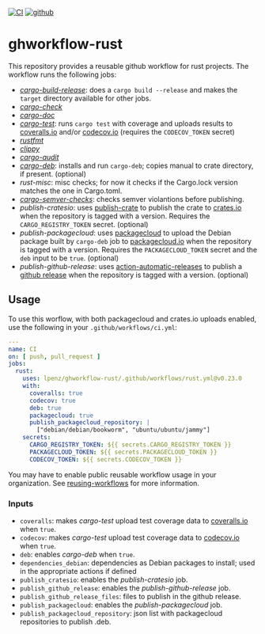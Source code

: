 [![CI](https://github.com/lpenz/ghworkflow-rust/actions/workflows/ci.yml/badge.svg)](https://github.com/lpenz/ghworkflow-rust/actions/workflows/ci.yml)
[![github](https://img.shields.io/github/v/release/lpenz/ghworkflow-rust?logo=github)](https://github.com/lpenz/ghworkflow-rust/releases)


# ghworkflow-rust

This repository provides a reusable github workflow for rust
projects. The workflow runs the following jobs:
- *[cargo-build-release]*: does a `cargo build --release` and makes the `target`
  directory available for other jobs.
- *[cargo-check]*
- *[cargo-doc]*
- *[cargo-test]*: runs `cargo test` with coverage and uploads results
  to [coveralls.io] and/or [codecov.io] (requires the `CODECOV_TOKEN`
  secret)
- *[rustfmt]*
- *[clippy]*
- *[cargo-audit]*
- *[cargo-deb]*: installs and run `cargo-deb`; copies manual to crate
  directory, if present.
  (optional)
- *rust-misc*: misc checks; for now it checks if the Cargo.lock
  version matches the one in Cargo.toml.
- *[cargo-semver-checks]*: checks semver violantions before
  publishing.
- *publish-cratesio*: uses [publish-crate] to publish the crate
  to [crates.io] when the repository is tagged with a version.
  Requires the `CARGO_REGISTRY_TOKEN` secret.
  (optional)
- *publish-packagecloud*: uses [packagecloud] to upload
  the Debian package built by `cargo-deb` job to
  [packagecloud.io] when the repository is tagged with a
  version. Requires the `PACKAGECLOUD_TOKEN` secret and the
  `deb` input to be `true`.
  (optional)
- *publish-github-release*: uses
  [action-automatic-releases] to publish a [github release]
  when the repository is tagged with a version.
  (optional)


## Usage

To use this worflow, with both packagecloud and crates.io uploads
enabled, use the following in your `.github/workflows/ci.yml`:

```.yml
---
name: CI
on: [ push, pull_request ]
jobs:
  rust:
    uses: lpenz/ghworkflow-rust/.github/workflows/rust.yml@v0.23.0
    with:
      coveralls: true
      codecov: true
      deb: true
      packagecloud: true
      publish_packagecloud_repository: |
        ["debian/debian/bookworm", "ubuntu/ubuntu/jammy"]
    secrets:
      CARGO_REGISTRY_TOKEN: ${{ secrets.CARGO_REGISTRY_TOKEN }}
      PACKAGECLOUD_TOKEN: ${{ secrets.PACKAGECLOUD_TOKEN }}
      CODECOV_TOKEN: ${{ secrets.CODECOV_TOKEN }}
```

You may have to enable public reusable workflow usage in your
organization. See [reusing-workflows] for more information.


### Inputs

- `coveralls`: makes *cargo-test* upload test coverage data to
  [coveralls.io] when `true`.
- `codecov`: makes *cargo-test* upload test coverage data to [codecov.io]
  when `true`.
- `deb`: enables *cargo-deb* when `true`.
- `dependencies_debian`: dependencies as Debian packages to install;
   used in the appropriate actions if defined
- `publish_cratesio`: enables the *publish-cratesio* job.
- `publish_github_release`: enables the *publish-github-release* job.
- `publish_github_release_files`: files to publish in the github
  release.
- `publish_packagecloud`: enables the *publish-packagecloud* job.
- `publish_packagecloud_repository`: json list with packagecloud
  repositories to publish .deb.


[cargo-build-release]: https://doc.rust-lang.org/cargo/commands/cargo-build.html
[cargo-check]: https://doc.rust-lang.org/cargo/commands/cargo-check.html
[cargo-doc]: https://doc.rust-lang.org/cargo/commands/cargo-doc.html
[cargo-test]: https://doc.rust-lang.org/cargo/commands/cargo-test.html
[rustfmt]: https://crates.io/crates/rustfmt-nightly
[clippy]: https://github.com/actions-rs/clippy-check
[cargo-audit]: https://crates.io/crates/cargo-audit
[cargo-deb]: https://crates.io/crates/cargo-deb
[publish-crate]: https://github.com/marketplace/actions/publish-crates
[packagecloud]: https://github.com/marketplace/actions/deploy-to-packagecloud-io
[action-automatic-releases]: https://github.com/marketplace/actions/automatic-releases
[github release]: https://docs.github.com/en/repositories/releasing-projects-on-github/managing-releases-in-a-repository
[crates.io]: https://crates.io/
[packagecloud.io]: https://packagecloud.io/
[reusing-workflows]: https://docs.github.com/en/actions/using-workflows/reusing-workflows
[coveralls.io]: https://coveralls.io/
[codecov.io]: https://codecov.io/
[cargo-semver-checks]: https://github.com/obi1kenobi/cargo-semver-checks-action
